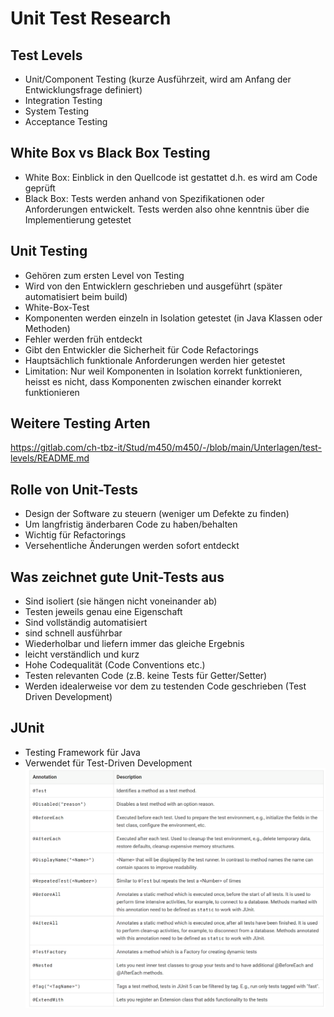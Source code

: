 # Unit Test Research
## Test Levels
- Unit/Component Testing (kurze Ausführzeit, wird am Anfang der Entwicklungsfrage definiert)
- Integration Testing
- System Testing
- Acceptance Testing 

## White Box vs Black Box Testing
- White Box: Einblick in den Quellcode ist gestattet d.h. es wird am Code geprüft
- Black Box: Tests werden anhand von Spezifikationen oder Anforderungen entwickelt. Tests werden also ohne kenntnis über die Implementierung getestet

## Unit Testing
- Gehören zum ersten Level von Testing
- Wird von den Entwicklern geschrieben und ausgeführt (später automatisiert beim build)
- White-Box-Test
- Komponenten werden einzeln in Isolation getestet (in Java Klassen oder Methoden)
- Fehler werden früh entdeckt
- Gibt den Entwickler die Sicherheit für Code Refactorings
- Hauptsächlich funktionale Anforderungen werden hier getestet
- Limitation: Nur weil Komponenten in Isolation korrekt funktionieren, heisst es nicht, dass Komponenten zwischen
einander korrekt funktionieren

## Weitere Testing Arten
https://gitlab.com/ch-tbz-it/Stud/m450/m450/-/blob/main/Unterlagen/test-levels/README.md 

## Rolle von Unit-Tests
- Design der Software zu steuern (weniger um Defekte zu finden)
- Um langfristig änderbaren Code zu haben/behalten
- Wichtig für Refactorings
- Versehentliche Änderungen werden sofort entdeckt

## Was zeichnet gute Unit-Tests aus
- Sind isoliert (sie hängen nicht voneinander ab)
- Testen jeweils genau eine Eigenschaft
- Sind vollständig automatisiert
- sind schnell ausführbar
- Wiederholbar und liefern immer das gleiche Ergebnis
- leicht verständlich und kurz
- Hohe Codequalität (Code Conventions etc.)
- Testen relevanten Code (z.B. keine Tests für Getter/Setter)
- Werden idealerweise vor dem zu testenden Code geschrieben (Test Driven Development)

## JUnit
- Testing Framework für Java
- Verwendet für Test-Driven Development
![img.png](img.png)
